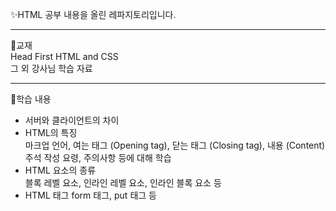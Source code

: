 ✨HTML 공부 내용을 올린 레파지토리입니다.
<hr>
📗교재 <br>
Head First HTML and CSS <br>
그 외 강사님 학습 자료<br>

------------------------------------------------------------
🎈학습 내용<br>
- 서버와 클라이언트의 차이 <br>
- HTML의 특징 <br>
마크업 언어, 여는 태그 (Opening tag), 닫는 태그 (Closing tag), 내용 (Content)<br>
주석 작성 요령, 주의사항 등에 대해 학습
- HTML 요소의 종류<br>
블록 레벨 요소, 인라인 레벨 요소, 인라인 블록 요소 등<br>
- HTML 태그
form 태그, put 태그 등<br>
